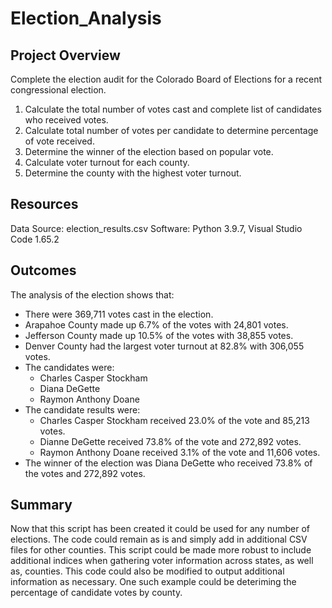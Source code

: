 # Election_Analysis

## Project Overview
Complete the election audit for the Colorado Board of Elections for a recent congressional election.
1. Calculate the total number of votes cast and complete list of candidates who received votes.
2. Calculate total number of votes per candidate to determine percentage of vote received.
3. Determine the winner of the election based on popular vote.
4. Calculate voter turnout for each county.
5. Determine the county with the highest voter turnout.

## Resources
Data Source: election_results.csv
Software: Python 3.9.7, Visual Studio Code 1.65.2

## Outcomes
The analysis of the election shows that:
- There were 369,711 votes cast in the election.
- Arapahoe County made up 6.7% of the votes with 24,801 votes.
- Jefferson County made up 10.5% of the votes with 38,855 votes.
- Denver County had the largest voter turnout at 82.8% with 306,055 votes.
- The candidates were:
    - Charles Casper Stockham
    - Diana DeGette
    - Raymon Anthony Doane
 - The candidate results were:
    - Charles Casper Stockham received 23.0% of the vote and 85,213 votes.
    - Dianne DeGette received 73.8% of the vote and 272,892 votes.
    - Raymon Anthony Doane received 3.1% of the vote and 11,606 votes.
 - The winner of the election was Diana DeGette who received 73.8% of the votes and 272,892 votes.
 
## Summary 
Now that this script has been created it could be used for any number of elections.  The code could remain as is and simply add in additional CSV files for other counties.  This script could be made more robust to include additional indices when gathering voter information across states, as well as, counties. This code could also be modified to output additional information as necessary.  One such example could be deteriming the percentage of candidate votes by county.


 
 
 
